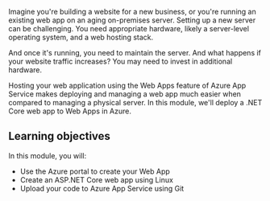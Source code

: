 ﻿Imagine you're building a website for a new business, or you're running an existing web app on an aging on-premises server. Setting up a new server can be challenging. You need appropriate hardware, likely a server-level operating system, and a web hosting stack.

And once it's running, you need to maintain the server. And what happens if your website traffic increases? You may need to invest in additional hardware.

Hosting your web application using the Web Apps feature of Azure App Service makes deploying and managing a web app much easier when compared to managing a physical server. In this module, we'll deploy a .NET Core web app to Web Apps in Azure.

## Learning objectives

In this module, you will:

- Use the Azure portal to create your Web App
- Create an ASP.NET Core web app using Linux
- Upload your code to Azure App Service using Git
